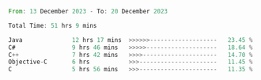 <!--<div align=center><img src="https://leetcard.jacoblin.cool/CalvinWan0101"></div>-->

<!--START_SECTION:waka-->

```rust
From: 13 December 2023 - To: 20 December 2023

Total Time: 51 hrs 9 mins

Java              12 hrs 17 mins  >>>>>>-------------------   23.45 %
C#                9 hrs 46 mins   >>>>>--------------------   18.64 %
C++               7 hrs 42 mins   >>>>---------------------   14.70 %
Objective-C       6 hrs           >>>----------------------   11.45 %
C                 5 hrs 56 mins   >>>----------------------   11.35 %
```

<!--END_SECTION:waka-->
